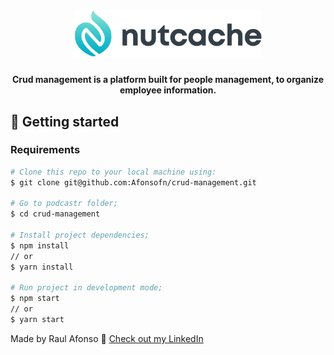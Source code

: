 <h1 align="center">
  <img alt="nutcache logo" title="crud-management" src="./public/new-nutcache-logo.png" width="300px" />
</h1>

<h4 align="center">
  Crud management is a platform built for people management, to organize employee information.
</h4>

## :closed_book: Getting started

### Requirements

```bash
# Clone this repo to your local machine using:
$ git clone git@github.com:Afonsofn/crud-management.git

# Go to podcastr folder;
$ cd crud-management

# Install project dependencies;
$ npm install
// or
$ yarn install

# Run project in development mode;
$ npm start
// or
$ yarn start

```

Made by Raul Afonso 👋 [Check out my LinkedIn](https://www.linkedin.com/in/afonsofn/)
